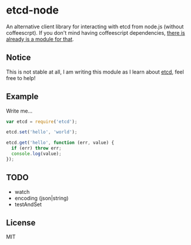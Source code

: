 
# etcd-node

An alternative client library for interacting with etcd from node.js (without coffeescrpt). If you don't mind having coffeescript dependencies, [there is already is a module for that](https://github.com/stianeikeland/node-etcd).

## Notice

This is not stable at all, I am writing this module as I learn about [etcd](http://coreos.com/docs/guides/etcd/), feel free to help!

## Example

Write me...

```js
var etcd = require('etcd');

etcd.set('hello', 'world');

etcd.get('hello', function (err, value) {
  if (err) throw err;
  console.log(value);
});
```

## TODO

  - watch
  - encoding (json|string)
  - testAndSet

## License

MIT